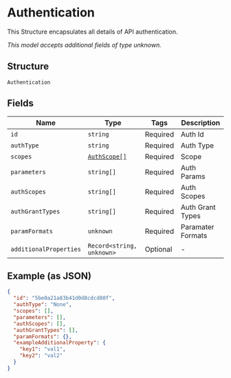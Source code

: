 
# Authentication

This Structure encapsulates all details of API authentication.

*This model accepts additional fields of type unknown.*

## Structure

`Authentication`

## Fields

| Name | Type | Tags | Description |
|  --- | --- | --- | --- |
| `id` | `string` | Required | Auth Id |
| `authType` | `string` | Required | Auth Type |
| `scopes` | [`AuthScope[]`](../../doc/models/auth-scope.md) | Required | Scope |
| `parameters` | `string[]` | Required | Auth Params |
| `authScopes` | `string[]` | Required | Auth Scopes |
| `authGrantTypes` | `string[]` | Required | Auth Grant Types |
| `paramFormats` | `unknown` | Required | Paramater Formats |
| `additionalProperties` | `Record<string, unknown>` | Optional | - |

## Example (as JSON)

```json
{
  "id": "5be0a21a83b41d0d8cdcd80f",
  "authType": "None",
  "scopes": [],
  "parameters": [],
  "authScopes": [],
  "authGrantTypes": [],
  "paramFormats": {},
  "exampleAdditionalProperty": {
    "key1": "val1",
    "key2": "val2"
  }
}
```

